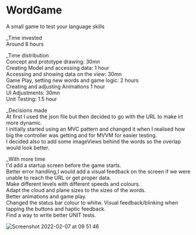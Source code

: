 # WordGame
A small game to test your language skills

_Time invested  
Around 8 hours  

_Time distribution  
Concept and prototype drawing: 30mn  
Creating Model and accessing data: 1 hour  
Accessing and showing data on the view: 30mn  
Game Play, setting new words and game logic: 2 hours  
Creating and adjusting Animations 1 hour  
UI Adjustments: 30mn  
Unit Testing: 1.5 hour  

_Decisions made  
At first I used the json file but then decided to go with the URL to make irt more dynamic.  
I initially started using an MVC pattern and changed it when I realised how big the controller was getting and for MVVM for easier testing.  
I decided also to add some imageViews behind the words so the overlap would look better.  

_With more time  
I'd add a startup screen before the game starts.  
Better error handling,I would add a visual feedback on the screen if we were unable to reach the URL or get proper data.  
Make different levels with different speeds and colours.  
Adapt the cloud and plane sizes to the sizes of the words.  
Better animations and game play.  
Changed the status bar colour to whitw.
Visual feedback/blinking when tapping the buttons and haptic feedback.  
Find a way to write better UNIT tests.  





![Screenshot 2022-02-07 at 09 51 46](https://user-images.githubusercontent.com/41368873/152755217-49beaa8d-8d72-45a4-8ff4-d47d36e3924a.png)

